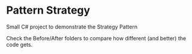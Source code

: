 # Pattern Strategy

Small C# project to demonstrate the Strategy Pattern

Check the Before/After folders to compare how different (and better) the code gets.
